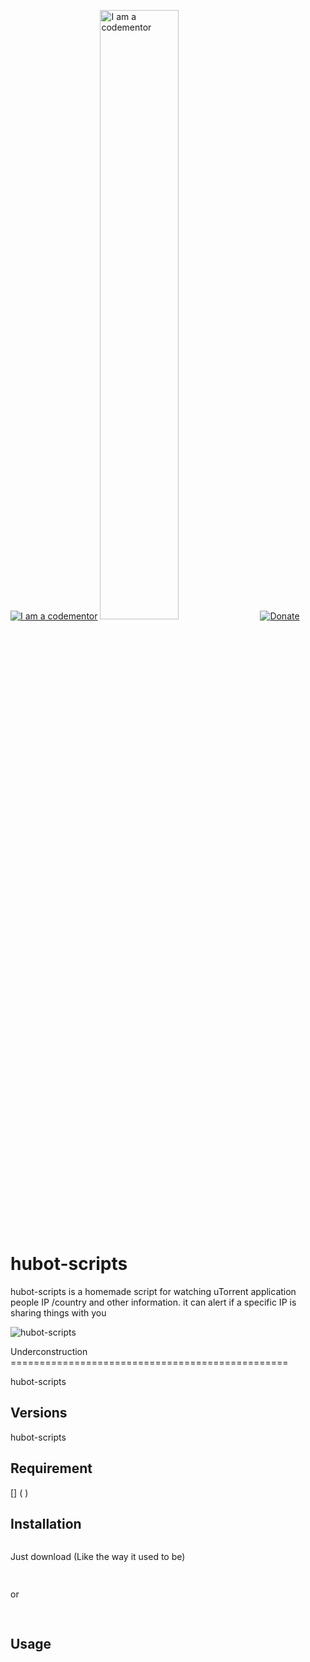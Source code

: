 <a href="http://bitly.com/2grT54q"><img src="https://cdn.codementor.io/badges/i_am_a_codementor_dark.svg" alt="I am a codementor" style="max-width:100%"/></a> <img src="https://hubot.github.com/assets/images/layout/hubot-avatar@2x.png" alt="I am a codementor" style="width:50%"/></a> 
 [![Donate](https://www.paypalobjects.com/en_US/i/btn/btn_donateCC_LG.gif)](https://www.paypal.com/cgi-bin/webscr?cmd=_s-xclick&hosted_button_id=WX4EKLLLV49WG)


hubot-scripts
=============

hubot-scripts is a homemade script for watching uTorrent application people IP /country and other information.
it can alert if a specific IP is sharing things with you  

![hubot-scripts](https://hubot.github.com/assets/images/layout/hubot-avatar@2x.png)

Underconstruction ================================================

hubot-scripts



Versions
--------
hubot-scripts


Requirement
------------


[] ( )


Installation
------------


```bash


```


Just download (Like the way it used to be)

```bash
    
```
or

```bash
    
```
Usage
-----

```bash
   
```
